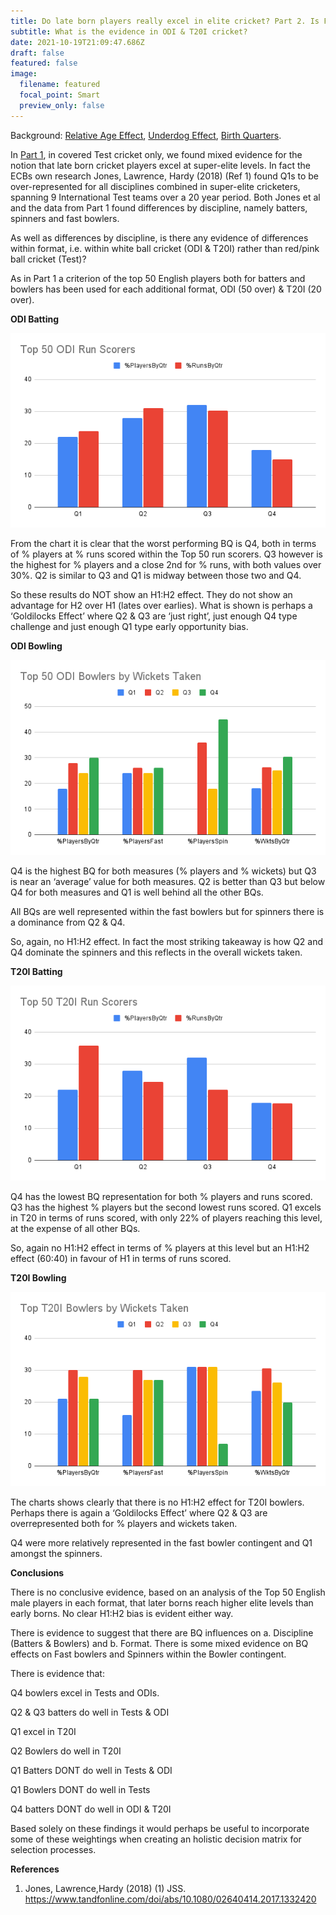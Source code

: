 ```yaml
---
title: Do late born players really excel in elite cricket? Part 2. Is Format relevant?
subtitle: What is the evidence in ODI & T20I cricket?
date: 2021-10-19T21:09:47.686Z
draft: false
featured: false
image:
  filename: featured
  focal_point: Smart
  preview_only: false
---
```

Background: [Relative Age Effect](https://onemoresummer.co.uk/post/what-is-relative-age-effect/), [Underdog Effect](https://onemoresummer.co.uk/post/what-is-the-underdog-effect/), [Birth Quarters](https://onemoresummer.co.uk/post/what-is-birth-quarter/).

In [Part 1](https://onemoresummer.co.uk/post/do-late-born-players-really-excel-in-elite-cricket/), in covered Test cricket only, we found mixed evidence for the notion that late born cricket players excel at super-elite levels. In fact the ECBs own research Jones, Lawrence, Hardy (2018) (Ref 1) found Q1s to be over-represented for all disciplines combined in super-elite cricketers, spanning 9 International Test teams over a 20 year period. Both Jones et al and the data from Part 1 found differences by discipline, namely batters, spinners and fast bowlers.

As well as differences by discipline, is there any evidence of differences within format, i.e. within white ball cricket (ODI & T20I) rather than red/pink ball cricket (Test)?

As in Part 1 a criterion of the top 50 English players both for batters and bowlers has been used for each additional format, ODI (50 over) & T20I (20 over).

**ODI Batting** 

![](top-50-odi-run-scorers.png)

From the chart it is clear that the worst performing BQ is Q4, both in terms of % players at % runs scored within the Top 50 run scorers. Q3 however is the highest for % players and a close 2nd for % runs, with both values over 30%. Q2 is similar to Q3 and Q1 is midway between those two and Q4.

So these results do NOT show an H1:H2 effect. They do not show an advantage for H2 over H1 (lates over earlies). What is shown is perhaps a ‘Goldilocks Effect’ where Q2 & Q3 are ‘just right’, just enough Q4 type challenge and just enough Q1 type early opportunity bias.

**ODI Bowling**

![](top-50-odi-bowlers-by-wickets-taken.png)

Q4 is the highest BQ for both measures (% players and % wickets) but Q3 is near an ‘average’ value for both measures. Q2 is better than Q3 but below Q4 for both measures and Q1 is well behind all the other BQs.

All BQs are well represented within the fast bowlers but for spinners there is a dominance from Q2 & Q4.

So, again, no H1:H2 effect. In fact the most striking takeaway is how Q2 and Q4 dominate the spinners and this reflects in the overall wickets taken.  

**T20I Batting**

![](top-50-t20i-run-scorers.png)

Q4 has the lowest BQ representation for both % players and runs scored. Q3 has the highest % players but the second lowest runs scored. Q1 excels in T20 in terms of runs scored, with only 22% of players reaching this level, at the expense of all other BQs.

So, again no H1:H2 effect in terms of % players at this level but an H1:H2 effect (60:40) in favour of H1 in terms of runs scored.

**T20I Bowling** 

![](top-t20i-bowlers-by-wickets-taken.png)

The charts shows clearly that there is no H1:H2 effect for T20I bowlers. Perhaps there is again a ‘Goldilocks Effect’ where Q2 & Q3 are overrepresented both for % players and wickets taken.

Q4 were more relatively represented in the fast bowler contingent and Q1 amongst the spinners.

**Conclusions**

There is no conclusive evidence, based on an analysis of the Top 50 English male players in each format, that later borns reach higher elite levels than early borns. No clear H1:H2 bias is evident either way.

There is evidence to suggest that there are BQ influences on a. Discipline (Batters & Bowlers) and b. Format. There is some mixed evidence on BQ effects on Fast bowlers and Spinners within the Bowler contingent.

There is evidence that:

Q4 bowlers excel in Tests and ODIs.

Q2 & Q3 batters do well in Tests & ODI

Q1 excel in T20I

Q2 Bowlers do well in T20I

Q1 Batters DONT do well in Tests & ODI

Q1 Bowlers DONT do well in Tests

Q4 batters DONT do well in ODI & T20I

Based solely on these findings it would perhaps be useful to incorporate some of these weightings when creating an holistic decision matrix for selection processes.

**References**

1. Jones, Lawrence,Hardy (2018) (1) JSS. <https://www.tandfonline.com/doi/abs/10.1080/02640414.2017.1332420>